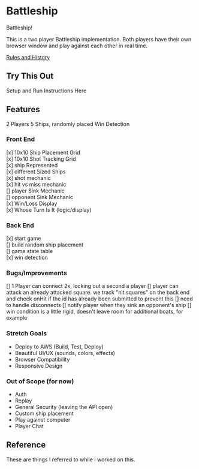 # Battleship

Battleship!

This is a two player Battleship implementation. Both players have their own browser window and play against each other in real time.

[Rules and History](https://en.wikipedia.org/wiki/Battleship_%28game%29)

## Try This Out

Setup and Run Instructions Here

## Features

2 Players
5 Ships, randomly placed
Win Detection

### Front End

[x] 10x10 Ship Placement Grid  
[x] 10x10 Shot Tracking Grid  
[x] ship Represented  
[x] different Sized Ships  
[x] shot mechanic  
[x] hit vs miss mechanic  
[] player Sink Mechanic  
[] opponent Sink Mechanic  
[x] Win/Loss Display  
[x] Whose Turn Is It (logic/display)  

### Back End

[x] start game  
[] build random ship placement  
[] game state table  
[x] win detection

### Bugs/Improvements

[] 1 Player can connect 2x, locking out a second a player
[] player can attack an already attacked square. we track "hit squares" on the
  back end and check onHit if the id has already been submitted to prevent this
[] need to handle disconnects
[] notify player when they sink an opponent's ship
[] win condition is a little rigid, doesn't leave room for additional boats, for example

### Stretch Goals

* Deploy to AWS (Build, Test, Deploy)
* Beautiful UI/UX (sounds, colors, effects)
* Browser Compatibility
* Responsive Design

### Out of Scope (for now)

* Auth
* Replay
* General Security (leaving the API open)
* Custom ship placement
* Play against computer
* Player Chat

## Reference

These are things I referred to while I worked on this.
